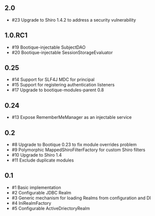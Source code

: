 ## 2.0

* #23 Upgrade to Shiro 1.4.2 to address a security vulnerability

## 1.0.RC1

* #19 Bootique-injectable SubjectDAO
* #20 Bootique-injectable SessionStorageEvaluator

## 0.25

* #14 Support for SLF4J MDC for principal
* #15 Support for registering authentication listeners
* #17 Upgrade to bootique-modules-parent 0.8

## 0.24

* #13 Expose RememberMeManager as an injectable service

## 0.2

* #8 Upgrade to Bootique 0.23 to fix module overrides problem
* #9 Polymorphic MappedShiroFilterFactory for custom Shiro filters
* #10 Upgrade to Shiro 1.4 
* #11 Exclude duplicate modules

## 0.1

* #1 Basic implementation
* #2 Configurable JDBC Realm
* #3 Generic mechanism for loading Realms from configuration and DI
* #4 IniRealmFactory
* #5 Configurable ActiveDriectoryRealm
